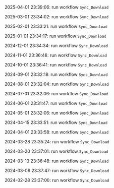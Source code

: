 2025-04-01 23:39:06: run workflow `Sync_Download` 

2025-03-01 23:34:02: run workflow `Sync_Download` 

2025-02-01 23:33:21: run workflow `Sync_Download` 

2025-01-01 23:34:17: run workflow `Sync_Download` 

2024-12-01 23:34:34: run workflow `Sync_Download` 

2024-11-01 23:36:48: run workflow `Sync_Download` 

2024-10-01 23:36:41: run workflow `Sync_Download` 

2024-09-01 23:32:18: run workflow `Sync_Download` 

2024-08-01 23:32:04: run workflow `Sync_Download` 

2024-07-01 23:32:06: run workflow `Sync_Download` 

2024-06-01 23:31:47: run workflow `Sync_Download` 

2024-05-01 23:32:06: run workflow `Sync_Download` 

2024-04-15 23:33:51: run workflow `Sync_Download` 

2024-04-01 23:33:58: run workflow `Sync_Download` 

2024-03-28 23:35:24: run workflow `Sync_Download` 

2024-03-20 23:37:01: run workflow `Sync_Download` 

2024-03-13 23:36:48: run workflow `Sync_Download` 

2024-03-06 23:37:47: run workflow `Sync_Download` 

2024-02-28 23:37:00: run workflow `Sync_Download` 


